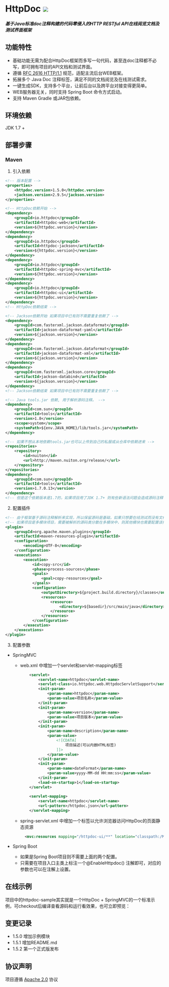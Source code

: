 # **HttpDoc** [![](https://www.jitpack.io/v/core-lib/httpdoc.svg)](https://www.jitpack.io/#core-lib/httpdoc)
##### 基于Java标准doc注释构建的代码零侵入的HTTP RESTful API在线阅览文档及测试界面框架

## **功能特性**
* 基础功能无需为配合HttpDoc框架而多写一句代码，甚至连doc注释都不必写，即可拥有项目的API文档和测试界面。
* 遵循 [RFC 2616 HTTP/1.1](https://tools.ietf.org/html/rfc2616) 规范，适配主流后台WEB框架。
* 拓展多个 Java Doc 注释标签，满足不同的文档阅览及在线测试需求。
* 一键生成SDK，支持多个平台，让前后台以及跨平台对接变得更简单。
* WEB服务器无关，同时支持 Spring Boot 命令方式启动。
* 支持 Maven Gradle 或JAR包依赖。

## **环境依赖**
JDK 1.7 +

## **部署步骤**
### Maven
1. 引入依赖
```xml
<!-- 版本配置 -->
<properties>
    <httpdoc.version>1.5.0</httpdoc.version>
    <jackson.version>2.9.5</jackson.version>
</properties>

<!-- HttpDoc依赖开始 -->
<dependency>
    <groupId>io.httpdoc</groupId>
    <artifactId>httpdoc-web</artifactId>
    <version>${httpdoc.version}</version>
</dependency>
<dependency>
    <groupId>io.httpdoc</groupId>
    <artifactId>httpdoc-jackson</artifactId>
    <version>${httpdoc.version}</version>
</dependency>
<dependency>
    <groupId>io.httpdoc</groupId>
    <artifactId>httpdoc-spring-mvc</artifactId>
    <version>${httpdoc.version}</version>
</dependency>
<dependency>
    <groupId>io.httpdoc</groupId>
    <artifactId>httpdoc-ui</artifactId>
    <version>${httpdoc.version}</version>
</dependency>
<!-- HttpDoc依赖结束 -->

<!-- Jackson依赖开始 如果项目中已有则不需要重复依赖了 -->
<dependency>
    <groupId>com.fasterxml.jackson.dataformat</groupId>
    <artifactId>jackson-dataformat-yaml</artifactId>
    <version>${jackson.version}</version>
</dependency>
<dependency>
    <groupId>com.fasterxml.jackson.dataformat</groupId>
    <artifactId>jackson-dataformat-xml</artifactId>
    <version>${jackson.version}</version>
</dependency>
<dependency>
    <groupId>com.fasterxml.jackson.core</groupId>
    <artifactId>jackson-databind</artifactId>
    <version>${jackson.version}</version>
</dependency>
<!-- Jackson依赖结束 如果项目中已有则不需要重复依赖了 -->

<!-- Java tools.jar 依赖, 用于解析源码注释。 -->
<dependency>
    <groupId>com.sun</groupId>
    <artifactId>tools</artifactId>
    <version>1.8</version>
    <scope>system</scope>
    <systemPath>${env.JAVA_HOME}/lib/tools.jar</systemPath>
</dependency>

<!-- 如果不想从本地依赖tools.jar也可以上传到自己的私服或从仓库中依赖进来 -->
<repositories>
    <repository>
        <id>nuiton</id>
        <url>http://maven.nuiton.org/release/</url>
    </repository>
</repositories>
<dependency>
    <groupId>com.sun</groupId>
    <artifactId>tools</artifactId>
    <version>1.7.0.13</version>
</dependency>
<!-- 但是这个依赖版本是1.7的，如果项目用了JDK 1.7+ 则有些新语法问题会造成源码注释读取不成功，但不会出错 -->
```

2. 配置插件
```xml
<!-- 由于框架基于源码注释解析来实现，所以保留源码是基础，如果只想要在线测试而没有文档阅览的需求，可不必添加该插件。 -->
<!-- 如果项目是多模块项目，需要被解析的源码类分散在多模块中，则其他模块也需要配置该插件，或直接在父项目的pom.xml中配置该插件。 -->
<plugin>
    <groupId>org.apache.maven.plugins</groupId>
    <artifactId>maven-resources-plugin</artifactId>
    <configuration>
        <encoding>UTF-8</encoding>
    </configuration>
    <executions>
        <execution>
            <id>copy-src</id>
            <phase>process-sources</phase>
            <goals>
                <goal>copy-resources</goal>
            </goals>
            <configuration>
                <outputDirectory>${project.build.directory}/classes</outputDirectory>
                <resources>
                    <resource>
                        <directory>${basedir}/src/main/java</directory>
                    </resource>
                </resources>
            </configuration>
        </execution>
    </executions>
</plugin>
```

3. 配置参数
* SpringMVC
    * web.xml 中增加一个servlet和servlet-mapping标签
        ```xml
            <servlet>
                <servlet-name>httpdoc</servlet-name>
                <servlet-class>io.httpdoc.web.HttpdocServletSupport</servlet-class>
                <init-param>
                    <param-name>httpdoc</param-name>
                    <param-value>项目名称</param-value>
                </init-param>
                <init-param>
                    <param-name>version</param-name>
                    <param-value>项目版本</param-value>
                </init-param>
                <init-param>
                    <param-name>description</param-name>
                    <param-value>
                        <![CDATA[
                            项目描述(可以内嵌HTML标签)
                        ]]>
                    </param-value>
                </init-param>
                <init-param>
                    <param-name>dateFormat</param-name>
                    <param-value>yyyy-MM-dd HH:mm:ss</param-value>
                </init-param>
                <load-on-startup>1</load-on-startup>
            </servlet>
            
            <servlet-mapping>
                <servlet-name>httpdoc</servlet-name>
                <url-pattern>/httpdoc.json</url-pattern>
            </servlet-mapping>
        ```
    * spring-servlet.xml 中增加一个标签以允许浏览器访问HttpDoc的页面静态资源
        ```xml
          <mvc:resources mapping="/httpdoc-ui/**" location="classpath:/META-INF/resources/httpdoc-ui/"/>
        ```
        
* Spring Boot
    * 如果是Spring Boot项目则不需要上面的两个配置。
    * 只需要在项目入口主类上标注一个@EnableHttpdoc() 注解即可，对应的参数也可以在注解上设置。
    
## 在线示例
项目中的httpdoc-sample其实就是一个HttpDoc + SpringMVC的一个标准示例，可checkout后编译查看源码和运行看效果，也可立即预览：

## 变更记录
* 1.5.0 增加示例模块
* 1.5.1 增加README.md
* 1.5.2 第一个正式版发布

## 协议声明
项目遵循 [Apache 2.0](http://www.apache.org/licenses/LICENSE-2.0) 协议
